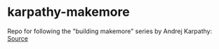# karpathy-makemore
Repo for following the "building makemore" series by Andrej Karpathy: [Source](https://www.youtube.com/watch?v=VMj-3S1tku0&amp;list=PLAqhIrjkxbuWI23v9cThsA9GvCAUhRvKZ&amp;ab_channel=AndrejKarpathy)
